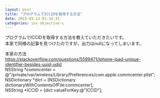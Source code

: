 ```yaml
---
layout: post
title: "プログラムでICCIDを取得する方法"
date: 2015-03-13 01:34:35
categories: ios objective-c
---
```

<p>プログラムでICCIDを取得する方法を教えていただきたいです。<br>
本家で同様の記事を見つけたのですが、出力はnullになってしまいます。</p>

<p>本家の方法<br>
<a href="https://stackoverflow.com/questions/5599471/iphone-ipad-unique-identifier-besides-uuid-udid">https://stackoverflow.com/questions/5599471/iphone-ipad-unique-identifier-besides-uuid-udid</a><br>
NSString *commcenter = @"/private/var/wireless/Library/Preferences/com.apple.commcenter.plist";<br>
NSDictionary *dict = [NSDictionary dictionaryWithContentsOfFile:commcenter];<br>
NSString *ICCID = [dict valueForKey:@"ICCID"];</p>
